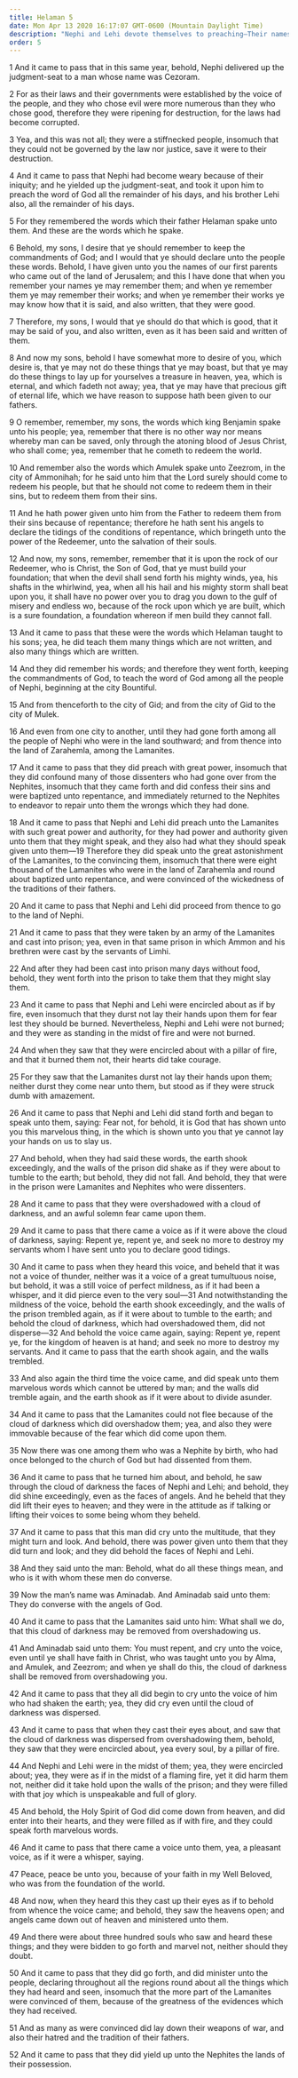 ```yaml
---
title: Helaman 5
date: Mon Apr 13 2020 16:17:07 GMT-0600 (Mountain Daylight Time)
description: "Nephi and Lehi devote themselves to preaching—Their names invite them to pattern their lives after their forebears—Christ redeems those who repent—Nephi and Lehi make many converts and are imprisoned, and fire encircles them—A cloud of darkness overshadows three hundred people—The earth shakes, and a voice commands men to repent—Nephi and Lehi converse with angels, and the multitude is encircled by fire. About 30 B.C."
order: 5
---
```


1 And it came to pass that in this same year, behold, Nephi delivered up the judgment-seat to a man whose name was Cezoram.

2 For as their laws and their governments were established by the voice of the people, and they who chose evil were more numerous than they who chose good, therefore they were ripening for destruction, for the laws had become corrupted.

3 Yea, and this was not all; they were a stiffnecked people, insomuch that they could not be governed by the law nor justice, save it were to their destruction.

4 And it came to pass that Nephi had become weary because of their iniquity; and he yielded up the judgment-seat, and took it upon him to preach the word of God all the remainder of his days, and his brother Lehi also, all the remainder of his days.

5 For they remembered the words which their father Helaman spake unto them. And these are the words which he spake.

6 Behold, my sons, I desire that ye should remember to keep the commandments of God; and I would that ye should declare unto the people these words. Behold, I have given unto you the names of our first parents who came out of the land of Jerusalem; and this I have done that when you remember your names ye may remember them; and when ye remember them ye may remember their works; and when ye remember their works ye may know how that it is said, and also written, that they were good.

7 Therefore, my sons, I would that ye should do that which is good, that it may be said of you, and also written, even as it has been said and written of them.

8 And now my sons, behold I have somewhat more to desire of you, which desire is, that ye may not do these things that ye may boast, but that ye may do these things to lay up for yourselves a treasure in heaven, yea, which is eternal, and which fadeth not away; yea, that ye may have that precious gift of eternal life, which we have reason to suppose hath been given to our fathers.

9 O remember, remember, my sons, the words which king Benjamin spake unto his people; yea, remember that there is no other way nor means whereby man can be saved, only through the atoning blood of Jesus Christ, who shall come; yea, remember that he cometh to redeem the world.

10 And remember also the words which Amulek spake unto Zeezrom, in the city of Ammonihah; for he said unto him that the Lord surely should come to redeem his people, but that he should not come to redeem them in their sins, but to redeem them from their sins.

11 And he hath power given unto him from the Father to redeem them from their sins because of repentance; therefore he hath sent his angels to declare the tidings of the conditions of repentance, which bringeth unto the power of the Redeemer, unto the salvation of their souls.

12 And now, my sons, remember, remember that it is upon the rock of our Redeemer, who is Christ, the Son of God, that ye must build your foundation; that when the devil shall send forth his mighty winds, yea, his shafts in the whirlwind, yea, when all his hail and his mighty storm shall beat upon you, it shall have no power over you to drag you down to the gulf of misery and endless wo, because of the rock upon which ye are built, which is a sure foundation, a foundation whereon if men build they cannot fall.

13 And it came to pass that these were the words which Helaman taught to his sons; yea, he did teach them many things which are not written, and also many things which are written.

14 And they did remember his words; and therefore they went forth, keeping the commandments of God, to teach the word of God among all the people of Nephi, beginning at the city Bountiful.

15 And from thenceforth to the city of Gid; and from the city of Gid to the city of Mulek.

16 And even from one city to another, until they had gone forth among all the people of Nephi who were in the land southward; and from thence into the land of Zarahemla, among the Lamanites.

17 And it came to pass that they did preach with great power, insomuch that they did confound many of those dissenters who had gone over from the Nephites, insomuch that they came forth and did confess their sins and were baptized unto repentance, and immediately returned to the Nephites to endeavor to repair unto them the wrongs which they had done.

18 And it came to pass that Nephi and Lehi did preach unto the Lamanites with such great power and authority, for they had power and authority given unto them that they might speak, and they also had what they should speak given unto them—19 Therefore they did speak unto the great astonishment of the Lamanites, to the convincing them, insomuch that there were eight thousand of the Lamanites who were in the land of Zarahemla and round about baptized unto repentance, and were convinced of the wickedness of the traditions of their fathers.

20 And it came to pass that Nephi and Lehi did proceed from thence to go to the land of Nephi.

21 And it came to pass that they were taken by an army of the Lamanites and cast into prison; yea, even in that same prison in which Ammon and his brethren were cast by the servants of Limhi.

22 And after they had been cast into prison many days without food, behold, they went forth into the prison to take them that they might slay them.

23 And it came to pass that Nephi and Lehi were encircled about as if by fire, even insomuch that they durst not lay their hands upon them for fear lest they should be burned. Nevertheless, Nephi and Lehi were not burned; and they were as standing in the midst of fire and were not burned.

24 And when they saw that they were encircled about with a pillar of fire, and that it burned them not, their hearts did take courage.

25 For they saw that the Lamanites durst not lay their hands upon them; neither durst they come near unto them, but stood as if they were struck dumb with amazement.

26 And it came to pass that Nephi and Lehi did stand forth and began to speak unto them, saying: Fear not, for behold, it is God that has shown unto you this marvelous thing, in the which is shown unto you that ye cannot lay your hands on us to slay us.

27 And behold, when they had said these words, the earth shook exceedingly, and the walls of the prison did shake as if they were about to tumble to the earth; but behold, they did not fall. And behold, they that were in the prison were Lamanites and Nephites who were dissenters.

28 And it came to pass that they were overshadowed with a cloud of darkness, and an awful solemn fear came upon them.

29 And it came to pass that there came a voice as if it were above the cloud of darkness, saying: Repent ye, repent ye, and seek no more to destroy my servants whom I have sent unto you to declare good tidings.

30 And it came to pass when they heard this voice, and beheld that it was not a voice of thunder, neither was it a voice of a great tumultuous noise, but behold, it was a still voice of perfect mildness, as if it had been a whisper, and it did pierce even to the very soul—31 And notwithstanding the mildness of the voice, behold the earth shook exceedingly, and the walls of the prison trembled again, as if it were about to tumble to the earth; and behold the cloud of darkness, which had overshadowed them, did not disperse—32 And behold the voice came again, saying: Repent ye, repent ye, for the kingdom of heaven is at hand; and seek no more to destroy my servants. And it came to pass that the earth shook again, and the walls trembled.

33 And also again the third time the voice came, and did speak unto them marvelous words which cannot be uttered by man; and the walls did tremble again, and the earth shook as if it were about to divide asunder.

34 And it came to pass that the Lamanites could not flee because of the cloud of darkness which did overshadow them; yea, and also they were immovable because of the fear which did come upon them.

35 Now there was one among them who was a Nephite by birth, who had once belonged to the church of God but had dissented from them.

36 And it came to pass that he turned him about, and behold, he saw through the cloud of darkness the faces of Nephi and Lehi; and behold, they did shine exceedingly, even as the faces of angels. And he beheld that they did lift their eyes to heaven; and they were in the attitude as if talking or lifting their voices to some being whom they beheld.

37 And it came to pass that this man did cry unto the multitude, that they might turn and look. And behold, there was power given unto them that they did turn and look; and they did behold the faces of Nephi and Lehi.

38 And they said unto the man: Behold, what do all these things mean, and who is it with whom these men do converse.

39 Now the man’s name was Aminadab. And Aminadab said unto them: They do converse with the angels of God.

40 And it came to pass that the Lamanites said unto him: What shall we do, that this cloud of darkness may be removed from overshadowing us.

41 And Aminadab said unto them: You must repent, and cry unto the voice, even until ye shall have faith in Christ, who was taught unto you by Alma, and Amulek, and Zeezrom; and when ye shall do this, the cloud of darkness shall be removed from overshadowing you.

42 And it came to pass that they all did begin to cry unto the voice of him who had shaken the earth; yea, they did cry even until the cloud of darkness was dispersed.

43 And it came to pass that when they cast their eyes about, and saw that the cloud of darkness was dispersed from overshadowing them, behold, they saw that they were encircled about, yea every soul, by a pillar of fire.

44 And Nephi and Lehi were in the midst of them; yea, they were encircled about; yea, they were as if in the midst of a flaming fire, yet it did harm them not, neither did it take hold upon the walls of the prison; and they were filled with that joy which is unspeakable and full of glory.

45 And behold, the Holy Spirit of God did come down from heaven, and did enter into their hearts, and they were filled as if with fire, and they could speak forth marvelous words.

46 And it came to pass that there came a voice unto them, yea, a pleasant voice, as if it were a whisper, saying.

47 Peace, peace be unto you, because of your faith in my Well Beloved, who was from the foundation of the world.

48 And now, when they heard this they cast up their eyes as if to behold from whence the voice came; and behold, they saw the heavens open; and angels came down out of heaven and ministered unto them.

49 And there were about three hundred souls who saw and heard these things; and they were bidden to go forth and marvel not, neither should they doubt.

50 And it came to pass that they did go forth, and did minister unto the people, declaring throughout all the regions round about all the things which they had heard and seen, insomuch that the more part of the Lamanites were convinced of them, because of the greatness of the evidences which they had received.

51 And as many as were convinced did lay down their weapons of war, and also their hatred and the tradition of their fathers.

52 And it came to pass that they did yield up unto the Nephites the lands of their possession.

